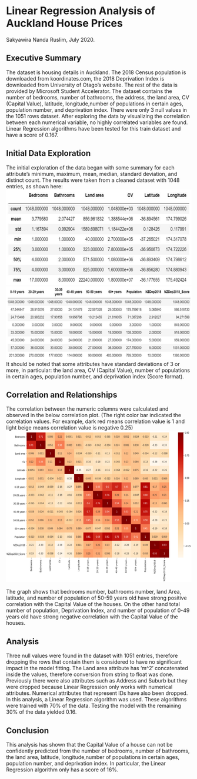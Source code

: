 # Linear Regression Analysis of Auckland House Prices
Sakyawira Nanda Ruslim, July 2020.

## Executive Summary
The dataset is housing details in Auckland. The 2018 Census population is
downloaded from koordinates.com, the 2018 Deprivation Index is downloaded from
University of Otago’s website. The rest of the data is provided by Microsoft Student
Accelerator. The dataset contains the number of bedrooms, number of bathrooms,
the address, the land area, CV (Capital Value), latitude, longitude,number of
populations in certain ages, population number, and deprivation index. There were
only 3 null values in the 1051 rows dataset. After exploring the data by visualizing the
correlation between each numerical variable, no highly correlated variables are
found. Linear Regression algorithms have been tested for this train dataset and have
a score of 0.167.

## Initial Data Exploration
The initial exploration of the data began with some summary for each attribute’s
minimum, maximum, mean, median, standard deviation, and distinct count. The
results were taken from a cleaned dataset with 1048 entries, as shown here:
<img src="https://github.com/Sakyawira/auckland-house-prices/blob/master/Images/Summary.png?raw=true" width="620" height="260" />
<img src="https://github.com/Sakyawira/auckland-house-prices/blob/master/Images/summary2.PNG?raw=true" width="625" height="200" />
It should be noted that some attributes have standard deviations of 3 or more, in
particular: the land area, CV (Capital Value), number of populations in certain ages,
population number, and deprivation index (Score format).

## Correlation and Relationships

The correlation between the numeric columns were calculated and observed in the
below correlation plot. (The right color bar indicated the correlation values. For
example, dark red means correlation value is 1 and light beige means correlation
value is negative 0.25)
<img src="https://github.com/Sakyawira/auckland-house-prices/blob/master/Images/Cor.PNG?raw=true" width="580" height="412" />

The graph shows that bedrooms number, bathrooms number, land Area, latitude,
and number of population of 50-59 years old have strong positive correlation with
the Capital Value of the houses. On the other hand total number of population,
Deprivation Index, and number of population of 0-49 years old have strong negative
correlation with the Capital Value of the houses.

## Analysis
Three null values were found in the dataset with 1051 entries, therefore dropping the
rows that contain them is considered to have no significant impact in the model
fitting. The Land area attribute has ‘m^2’ concatenated inside the values, therefore
conversion from string to float was done.
Previously there were also attributes such as Address and Suburb but they were
dropped because Linear Regression only works with numerical attributes. Numerical
attributes that represent IDs have also been dropped.
In this analysis, a Linear Regression algorithm was used. These algorithms were
trained with 70% of the data. Testing the model with the remaining 30% of the data
yielded 0.16.

## Conclusion
This analysis has shown that the Capital Value of a house can not be confidently
predicted from the number of bedrooms, number of bathrooms, the land area,
latitude, longitude,number of populations in certain ages, population number, and
deprivation index. In particular, the Linear Regression algorithm only has a score of
16%.
